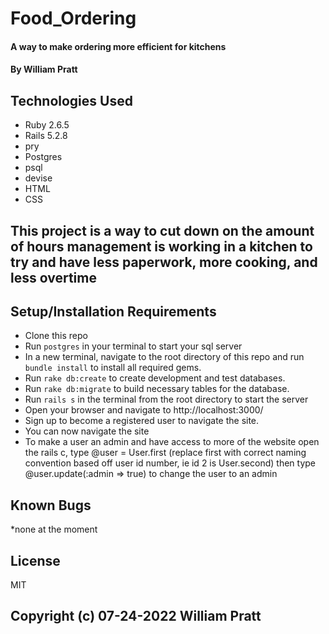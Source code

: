 # Food_Ordering

#### A way to make ordering more efficient for kitchens

#### By William Pratt

## Technologies Used

* Ruby 2.6.5
* Rails 5.2.8
* pry
* Postgres
* psql
* devise
* HTML
* CSS

## This project is a way to cut down on the amount of hours management is working in a kitchen to try and have less paperwork, more cooking, and less overtime

## Setup/Installation Requirements

* Clone this repo
* Run `postgres` in your terminal to start your sql server
* In a new terminal, navigate to the root directory of this repo and run `bundle install` to install all required gems.
* Run `rake db:create` to create development and test databases.
* Run `rake db:migrate` to build necessary tables for the database.
* Run `rails s` in the terminal from the root directory to start the server
* Open your browser and navigate to http://localhost:3000/
* Sign up to become a registered user to navigate the site.
* You can now navigate the site
* To make a user an admin and have access to more of the website open the rails c, type @user = User.first (replace first with correct  naming convention based off user id number, ie id 2 is User.second) then type @user.update(:admin => true) to change the user to an admin

## Known Bugs

*none at the moment

## License 

MIT

## Copyright (c) 07-24-2022 William Pratt